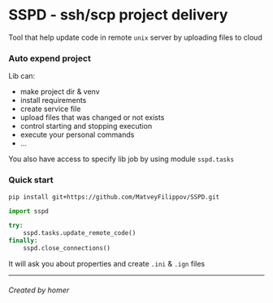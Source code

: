 # SSPD - ssh/scp project delivery
Tool that help update code in remote `unix` server by uploading files to cloud


### Auto expend project
Lib can:
* make project dir & venv
* install requirements
* create service file
* upload files that was changed or not exists
* control starting and stopping execution
* execute your personal commands
* ...

You also have access to specify lib job by using module `sspd.tasks`


### Quick start
```commandline
pip install git+https://github.com/MatveyFilippov/SSPD.git
```
```python
import sspd

try:
    sspd.tasks.update_remote_code()
finally:
    sspd.close_connections()

```
It will ask you about properties and create `.ini` & `.ign` files


---
###### Created by homer